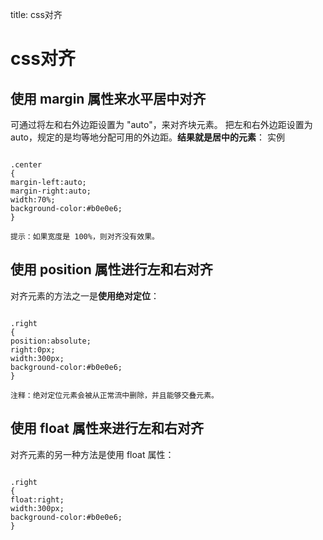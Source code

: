 title: css对齐 

#  css对齐 
##  使用 margin 属性来水平居中对齐 
可通过将左和右外边距设置为 "auto"，来对齐块元素。
把左和右外边距设置为 auto，规定的是均等地分配可用的外边距。**结果就是居中的元素**：
实例
```

.center
{
margin-left:auto;
margin-right:auto;
width:70%;
background-color:#b0e0e6;
}

```
` 提示：如果宽度是 100%，则对齐没有效果。 `
##  使用 position 属性进行左和右对齐 
对齐元素的方法之一是**使用绝对定位**：
```

.right
{
position:absolute;
right:0px;
width:300px;
background-color:#b0e0e6;
}

```
` 注释：绝对定位元素会被从正常流中删除，并且能够交叠元素。 `
##  使用 float 属性来进行左和右对齐 
对齐元素的另一种方法是使用 float 属性：
```

.right
{
float:right;
width:300px;
background-color:#b0e0e6;
}

```
